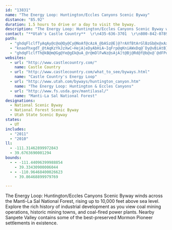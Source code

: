 ```yaml
---
id: "13831"
name: "The Energy Loop: Huntington/Eccles Canyons Scenic Byway"
distance: "85.92"
duration: 1.5 hours to drive or a day to visit the byway.
description: "The Energy Loop: Huntington/Eccles Canyons Scenic Byway winds across the Manti-La Sal National Forest, rising up to 10,000 feet above sea level. Explore the rich history of industrial development as you view coal mining operations, historic mining towns, and coal-fired power plants. Nearby Sanpete Valley contains some of the best-preserved Mormon Pioneer settlements in existence."
contact: "**Utah's Castle Country**  \r\n435-636-3701  \r\n800-842-0789  \r\n[Send E-mail](mailto:jana.abrams@carbon.utah.gov)  \r\n"
path:
  - "ghdqFlclfTyAqAy@c@o@Qy@Cy@NoAf@cAzA_@bASz@E|@?rAXfBtArGlBzGb@x@xAxAhBrAX\\d@bAPv@BlAKdAqA`HQ`KHzEd@~DlFnNlAfElAjG@zBwAtN?vAZtBPj@n@nAjF~GbCzBxBhArFt@`GvCrAx@hCbGhAdB~BlBfFnIpC|D~D|E|AtAbGzDrBr@tBXtAl@tDrC`F~FrBlBnCxAtJjEfIfF|GzCTXdBlDdEzHtJdNn@nBn@xAh@jBt@|DFnCCbFt@xFBfAS`ECjCf@`E?jA_@lBB~@dBtFt@jDXdEBlBO~CYnBO^s@f@sBHOLQl@@j@rAfEh@zBVjBFxEc@fHQrGg@tDsC~JKn@Iv@StOOz@q@hBKh@Bj@Rp@nArB^xAXlBExBc@lDEnB@pAfBtP?lBiBbPElACpAR`D~@dIr@`Ct@vAb@l@|DfDxArBxB`ErElEh@vArCfL|@bEZrBvDb`@XrArHhSzHpMhA~Ax@~@|UtTn@`Ad@jA^pBRrCCd~@FpHD`@"
  - "knaoFhxgdT_@tAqKzYkJzXwC~HejA|eDyAbHiA~IqFrp@qKniAWxDq@`Dy@vBiAtB}FtGmSnTcB|CeAlCm@zB}@rEOlCGjDCjPFt`@K|De@vBk@fBu@rAwCrBmCp@}CFmBXyCxAyArAsBjDu@tCc@~BU~Ce@hPc@tGc@~CmAdDsAbCqB~B}BlB}BxA}GrFyAbAiBhB}AbC}C`HiDzImDrH_HhHmP|OgRfQeCxC_B~BgBrD_CnGs@rCi@~CiH~\\s@zDsBjGaHjL}DpKcEbN}@hFyArSu@tH}@nFyDzRcEnRsAjDu@`AcCjBsCt@gCA}IkCmB_@iCGwCd@oB`AsBxAsB~CcAnCe@pCyAfL_@zBsBrDwAlAeAd@u@P}AFcBSeR_JsAUmAG_ENgDpAoAx@cC`DeAdCq@nBmAdFa@fIg@rCq@pBiAtBkHdH}B`BaEzAkVA{A^aBfBo@rAgA~CeBfIi@xAi@~@_BlA_Ad@w@XiBRwL`@iUd@{DdC_DxCsAz@gIlCmCnAip@fVoAv@yEdFsDfCyOnEuKpFcGhDqGpCoLbH_Cj@qAJaEMwC_@iGRwBf@oBr@mDbC}CtDgG|NaFxJ{@lAwH~E_GtFgP`N}Bp@sAEiCLoA^gBdB_CzDy@z@cChAcAFyWkBiA?{D~AyCv@}U?cEy@}G_C}Ca@{AIaBHeANgDJ_AUeGkCiAKyGRqSjBkAr@sAvAiAzA}ArAk@RyBPs@MoBqAwDgFyBeCoC{A{Bq@eC_@_BLgCv@aBV{A@qNq@aFc@uJwAqFg@}HkAeAYmAq@_FaDeBa@u@IiCDaNfCsBGcAQkHoC{@CaIdB}GRwBp@aAd@iA~@uBfAuA?}E_A_CDmO~EmBTkC?cBLs@Ps@d@eAzAYhBy@tIy@`C_A~@uAXuFKsCj@y@^mBfBiEfHuBpC}@t@cCpA}CfAiCb@sB~@sAlBiBnF_@f@iA~@_K|AaAZcAh@c@`@oDzFa@\\kGtCuFrBe@^}@lAoAjDy@~AiAz@y@^sJbCaBh@gH|AkKbDqBH{BRs@d@{AlBYt@cBxBy@h@s@^uIrAmBl@mAx@i@`A[dAaApA}GlFmBnDsApBkAr@i@PoBFmC_@aD?iFp@mEfAsBpA{GtG}CxAeGlBaAl@aAv@aBlByCbGi@hByDrEWn@W|AClA_@nCYt@}@rAoAz@e@LmDReKg@eC?s@JkA`AuApB{@l@}DjAmA~@uB|FmBpB[d@Wt@{@xHoAdFw@`EcCbPe@lAy@lBsCpD{@x@wCzAgBr@oA|@aGrFo@lAk@dFc@hBmDvG{@fDa@nEuAxGmCzGB`BTp@n@dAlBtBrErGfIfI|BrBnA`Bh@tBJ`AC~DWbFVpDzAzFxBlEx@l@lA\\jAFvA_@dQ{GnAQbA?r@L`Ab@jXvLfHbC|@`A`ArBZ~A@rAIdEOfDb@xDObBYvA}AtBkJlIyCjDu@pAq@nB_CjF_AnDFxAV`B|AhBnA`@hAQxAe@bA}AbCwAt@BnAr@l@x@hBrDhEnF\\xAHrAClBiAzFEv@@|OWjC}BtJYxB_@`HC`HU~Bu@xBcAxAaLxI_HhIoGrGsQhLwE`IcC`CyD~CoAdBkCdFoBrBmEzAwF~BoHnF{CjBqIrDoFzCyAbA{BrBmKxO}CpDw@l@{AdAsBx@iBf@wg@dDeAP}A^iAl@iAz@iBdCi@jAU~@cBtJ[zAgCdIc@hCIjBBhMyAxMElDHfBJfAx@pDbAdC|\\pn@t@fCRvAF~@?r@WfC_AfCi@|@cD`DwAfBa@v@wBbHu@~AmCjBiFrBaCdBu@nAmDxEiAdAaH`FcDxCo@~@e@jBSxBGlB@zCSfCcAxCoA~Ao@d@_Bf@sGh@aAXiBnAqN`MwHxB{IfEyAjA}@rAq@tAeBxEm@jAqClCkAf@aFj@sR\\cNzByBFoBAeC_@aA]qJiFoEeAeDSeD?sEr@mD~@gCxAoDtAsBVcBDmEa@mB}@_EmCwCeBcDeAyAGaFDgLrCcDFaBMaASkKsE_NgHyDgC}BeCcBgCuAkCcBaFy@gDsAuL]gBuAkEcDgEuGsDeCsBcCsC"
  - "ghdqFlclfTh@kB@m@Gg@Ye@gEk@uA_@r@mDlFwNz@sAjA]t@Bj@Rd@f@b@x@`@dFPdAXh@z@p@n@Dl@Kd@Y|@eAvk@it@hBmAbBs@~Cy@hSmAdJq@jASvB_AxBwAvCoDbBkCbAuBt@}Bh@uE?e@]uCe@eCEeBNyCd@uBbBgE|BmCrHyGfE_H|@mBd@gB^sC?aDcAu[HgFJyBb@gF^mCl@uCxA_FhE{Kx@yDXuDDuQLaDrFks@EiDUsB[sAeEyIGe@B{@Lq@tFoLlAaDNwABaHJsAl@aCnBsEvA}BdAaA`B_AlLuC^w@f@aBr@eFHgCk@{IEmCF{JWqAe@u@[QgNMcA`@mEfE_CpAiA`@{B\\{@@mGQmATyCfAyAXm@?kCY}A@u@TwB`A}Cr@_MFoD^mEdAyDlAoK|Ay@XaEfCqA^kEj@sE`C_B@iEoAmB]uAAkCDcDRsCKyCDgH`AsBMsCk@kDa@kVsBoJeAyA?cCXe@^g@p@iArCy@j@oFfGs@tAyA~Do@r@oAZ_AGs@q@y@yAs@i@cAWuBSs@s@Yk@Ke@JuB^cAh@o@b@On@A`EZnAi@xBkCtB_Df@gB?{GTeBjAaEv@kB^eBf@uDFaFEyOImCe@aDy@mDAmA`@{Af@k@f@QlAXpFzC~@Zt@Kh@i@TiB_BaHEcBZmGUoHEsKJuA\\kB^a@rCgB^q@Dc@B}AcAeF_@qCi@sPYuAyAoBqCyEiAy@eImDg@_AS{@\\_EXmA`@_@f@C\\VzCrHl@h@j@b@b@D~Bq@h@Bn@R|@~@fEnFh@j@n@`@t@Mb@m@?c@Y{B@Sl@_CHm@Ak@]e@}FuAcCiAsA{AiA_CoBoHwBmL{AsCkBsBmAkBw@yAa@sAc@oEFuGOkCoAsF?aD`@{MpA{Jp@}CvCaHhAoB^yABeAS{DBeBFaBl@sDBmBq@yGAeATaGb@_E?eEI{B^aHKuFOwCc@yCOmCTiFA}@m@sEYcDeBoMy@eRo@aFmCeQ_A_EgEgNe@mCCmADwA`CwMPkCEuAi@wBu@gA_@YaEyAsB]oBGmADgLrBuFp@{DfAgIzD{T|FcJnBmCv@sCxAiD`CsAlAaGrGaC~AwLnEiCj@oBVsdA@i@GqYaJiKwDmB_Am@O}BQkAF}Ab@iDCeAMSy@DgHEgDMW{@KyAH}AQo@YsAgAmEkGyB{BmDmB{JyCw}@{NmZyA{Fs@{DwAe[qM}C}AiEcCqHkF}RiMaW_LkAYwUcDqIeCoM{BeDeAaCqAyUuQiDcB}DqAgB_@uDYoOSqAOeB{@sAyAo@_CSuAEiBD{Af@{GdAaU|@wXJaBp@aDCe@qFqAe@DSLQpAm@nLOpECtFO~BYzBw@fDk@hBk@tA_@l@_Ax@sD|Aa@`@o@lAu@lHo@~BmArBkA|@cA\\{AJkQu@sCEoAFyCp@uRfIkCr@cDd@iBLkWj@yU^{L`@yQ\\i\\KaDSmDe@e@@sA^aFrEcAj@wKzDmG|AqHhFiBp@sAIYI_AoAk@wBc@}ByAgFgFqNcDqGsBoC}D_EyCeBqEoBsFiAq_AgH}SyAsEa@aEs@sIkCu]sJwFmByAu@}BgCwE}GkA}B}@_Cs@sDUcCEaBRsFj@uDh@yBhA{CvE_KvIoSfGiNhBiGn@eEjLawAbAiP?aRVgZyAmu@QiF_Bc\\IgNc@}JOqHOkWEoAeAkJSoC_@mL[uD]}Bo@yBsHiSm@sCY}CAkEz@edAC_BOiCSkBWaBgD{Ly@oC"
websites:
  - url: "http://www.castlecountry.com/"
    name: Castle Country
  - url: "http://www.castlecountry.com/what_to_see/byways.html"
    name: "Castle Country's Energy Loop"
  - url: "http://www.utah.com/byways/huntington_canyon.htm"
    name: "The Energy Loop: Huntington & Eccles Canyons"
  - url: "http://www.fs.usda.gov/mantilasal/"
    name: "Manti-La Sal National Forest"
designations:
  - National Scenic Byway
  - National Forest Scenic Byway
  - Utah State Scenic Byway
states:
  - UT
includes:
  - "2011"
  - "2010"
ll:
  - -111.31462899972843
  - 39.6763690001294
bounds:
  - - -111.44096399988854
    - 39.33430900006044
  - - -110.96468400026623
    - 39.86468899979769

---
```


The Energy Loop: Huntington/Eccles Canyons Scenic Byway winds across the Manti-La Sal National Forest, rising up to 10,000 feet above sea level. Explore the rich history of industrial development as you view coal mining operations, historic mining towns, and coal-fired power plants. Nearby Sanpete Valley contains some of the best-preserved Mormon Pioneer settlements in existence.

